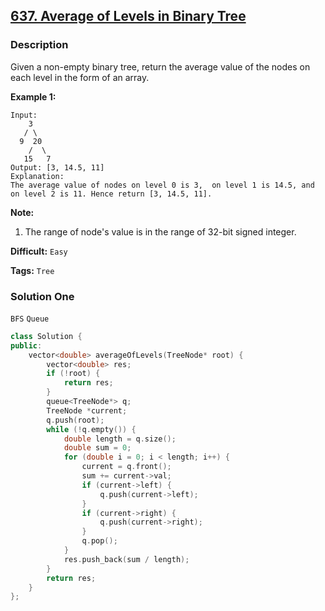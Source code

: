 ## [637. Average of Levels in Binary Tree](https://leetcode.com/problems/average-of-levels-in-binary-tree/#/description)

### Description

Given a non-empty binary tree, return the average value of the nodes on each level in the form of an array.

**Example 1:**

```
Input:
    3
   / \
  9  20
    /  \
   15   7
Output: [3, 14.5, 11]
Explanation:
The average value of nodes on level 0 is 3,  on level 1 is 14.5, and on level 2 is 11. Hence return [3, 14.5, 11].

```

**Note:**

1. The range of node's value is in the range of 32-bit signed integer.



**Difficult:** `Easy`

**Tags:** `Tree`



### Solution One

`BFS` `Queue`

```c++
class Solution {
public:
	vector<double> averageOfLevels(TreeNode* root) {
		vector<double> res;
		if (!root) {
			return res;
		}
		queue<TreeNode*> q;
		TreeNode *current;
		q.push(root);
		while (!q.empty()) {
			double length = q.size();
			double sum = 0;
			for (double i = 0; i < length; i++) {
				current = q.front();
				sum += current->val;
				if (current->left) {
					q.push(current->left);
				}
				if (current->right) {
					q.push(current->right);
				}
				q.pop();
			}
			res.push_back(sum / length);
		}
		return res;
	}
};
```



